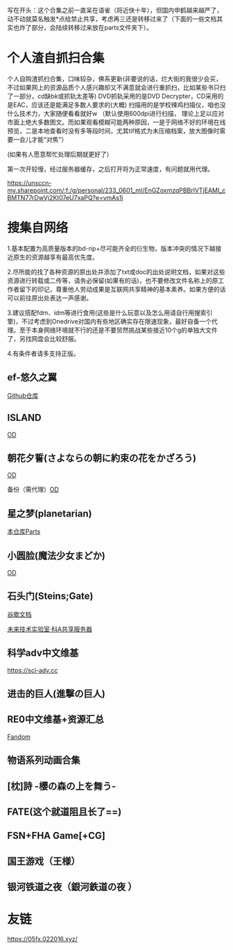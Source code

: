 写在开头：这个合集之前一直呆在语雀（将近快十年），但国内申鹤越来越严了，动不动就莫名触发*点给禁止共享，考虑再三还是转移过来了（下面的一些文档其实也炸了部分，会陆续转移过来放在parts文件夹下）。

# 个人渣自抓扫合集

个人自购渣抓扫合集，口味较杂，佛系更新(非要说的话，烂大街的我很少会买，不过如果网上的资源品质个人感兴趣却又不满意就会进行重抓扫，比如某些书只扫了一部分，cd缺bk或抓轨太差等)
DVD抓轨采用的是DVD Decrypter，CD采用的是EAC，应该还是能满足多数人要求的(大概)
扫描用的是学校辣鸡扫描仪，咱也没什么技术力，大家随便看看就好w
（默认使用600dpi进行扫描， 理论上足以应对市面上绝大多数图文。而如果观看模糊可能两种原因，一是于网络不好的环境在线预览，二是本地查看时没有多等段时间，尤其tif格式为未压缩档案，放大图像时需要一会儿才能“对焦"）

(如果有人愿意帮忙处理后期就更好了）

第一次开较慢，经过服务器缓存，之后打开将为正常速度，有问题就用代理。

https://unsccn-my.sharepoint.com/:f:/g/personal/233_0601_ml/EnGZoxmzqPBBrlVTjEAMI_cBMTN77rDwVj2Kt07eU7xaPQ?e=vmAs1i

# 搜集自网络

1.基本配置为高质量版本的bd-rip+尽可能齐全的衍生物，版本冲突的情况下越接近原生的资源越享有最高优先度。

2.尽所能的找了各种资源的原出处并添加了txt或doc的出处说明文档，如果对这些资源进行转载或二传等，请务必保留(如果有的话)，也不要修改文件名称上的原工作者留下的印记，尊重他人劳动成果是互联网共享精神的基本素养。如果方便的话可以前往原出处表达一声感谢。

3.建议搭配fdm、idm等进行食用(这些是什么玩意以及怎么用请自行用搜索引擎)，不过考虑到Onedrive对国内有些地区确实存在限速现象，最好自备一个代理。至于本身网络环境就不行的还是不要贸然挑战某些接近10个g的单独大文件了，另找网盘会比较舒服。

4.有条件者请多支持正版。

## ef-悠久之翼

[Github仓库](https://github.com/devil233-ui/ef_collection)

## ISLAND

[OD](https://kk55-my.sharepoint.com/:f:/g/personal/devil_kk55_onmicrosoft_com/EkzAwE8zX2BMrThVgX43agoBwW34zijjrIzbsFWzGzl2bA?e=mMdN14)

## 朝花夕誓(さよならの朝に約束の花をかざろう)

[OD](https://kk55-my.sharepoint.com/:f:/g/personal/devil_kk55_onmicrosoft_com/Ek0cc2Za_xhMiOgVnD9qOTkBjOXp_PwY9BFRzE9WjtLeIg?e=SaNRNM)

备份（需代理）[OD](https://1drv.ms/f/s!Asr5qD_x2E2Tgpw8z6VSEcPox19uAw)

## 星之梦(planetarian)

[本仓库Parts](./Parts/Planetarian.md)

## 小圆脸(魔法少女まどか)

[OD](https://kk55-my.sharepoint.com/:f:/g/personal/devil_kk55_onmicrosoft_com/En6Hr6B95chEub5kXbQmDUsBnba3HshCMPW1dWh1BsTGVQ?e=E566rZ)

## 石头门(Steins;Gate)

[谷歌文档](https://docs.google.com/document/d/1iy8uuAqUtINnfYP_DYmCStDTz_CA6O9W)

[未来技术实验室·科A共享服务器](https://drive.sci-adv.cc/zh-CN/)

## 科学adv中文维基

https://sci-adv.cc

## 进击的巨人(進撃の巨人)

## RE0中文维基+资源汇总

[Fandom](https://rezero.fandom.com/zh/f/p/4400000000000025340)

## 物语系列动画合集

## [枕]詩 -櫻の森の上を舞う-

## FATE(这个就道阻且长了==)

## FSN+FHA Game[+CG]

## 国王游戏（王様）

## 银河铁道之夜（銀河鉄道の夜 ）

# 友链

https://05fx.022016.xyz/


